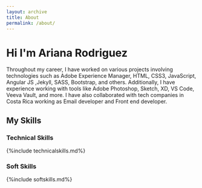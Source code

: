 ```yaml
---
layout: archive
title: About
permalink: /about/
---
```


# Hi I'm Ariana Rodriguez
<p class="bio">Throughout my career, I have worked on various projects involving technologies such as Adobe Experience Manager, HTML, CSS3, JavaScript, Angular JS ,Jekyll, SASS, Bootstrap, and others. Additionally, I have experience working with tools like Adobe Photoshop, Sketch, XD, VS Code, Veeva Vault, and more. I have also collaborated with tech companies in Costa Rica  working as Email developer and Front end developer.
</p>

## My Skills
### Technical Skills

{%include technicalskills.md%}

### Soft Skills

{%include softskills.md%}